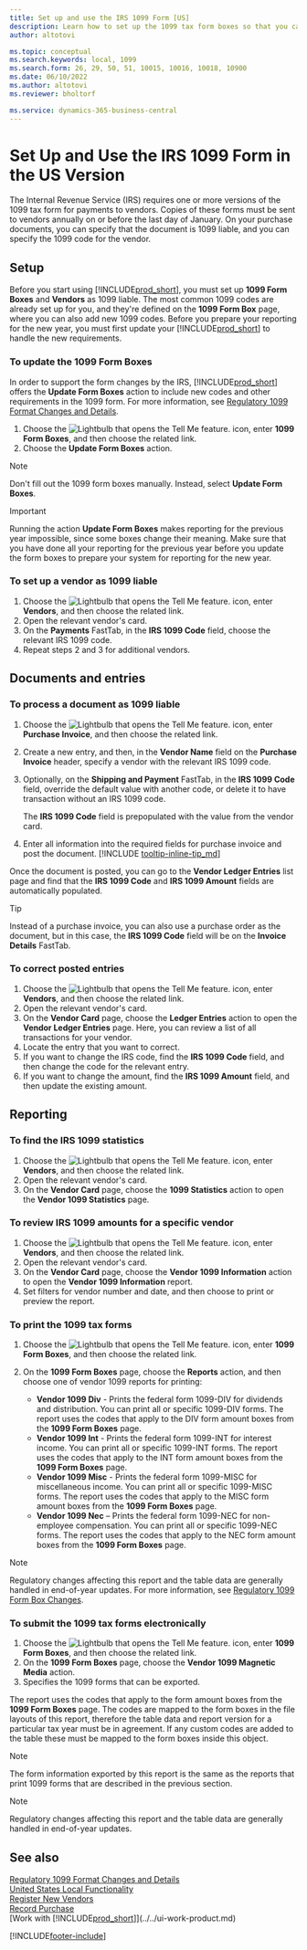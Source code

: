 ```yaml
---
title: Set up and use the IRS 1099 Form [US]
description: Learn how to set up the 1099 tax form boxes so that you can submit the required reports.
author: altotovi

ms.topic: conceptual
ms.search.keywords: local, 1099
ms.search.form: 26, 29, 50, 51, 10015, 10016, 10018, 10900
ms.date: 06/10/2022
ms.author: altotovi
ms.reviewer: bholtorf

ms.service: dynamics-365-business-central
---
```


# Set Up and Use the IRS 1099 Form in the US Version

The Internal Revenue Service (IRS) requires one or more versions of the 1099 tax form for payments to vendors. Copies of these forms must be sent to vendors annually on or before the last day of January. On your purchase documents, you can specify that the document is 1099 liable, and you can specify the 1099 code for the vendor.

## Setup

Before you start using [!INCLUDE[prod_short](../../includes/prod_short.md)], you must set up **1099 Form Boxes** and **Vendors** as 1099 liable. The most common 1099 codes are already set up for you, and they're defined on the **1099 Form Box** page, where you can also add new 1099 codes. Before you prepare your reporting for the new year, you must first update your [!INCLUDE[prod_short](../../includes/prod_short.md)] to handle the new requirements.

### To update the 1099 Form Boxes

In order to support the form changes by the IRS, [!INCLUDE[prod_short](../../includes/prod_short.md)] offers the **Update Form Boxes** action to include new codes and other requirements in the 1099 form. For more information, see [Regulatory 1099 Format Changes and Details](tax-1099-changes.md).

1. Choose the ![Lightbulb that opens the Tell Me feature.](../../media/ui-search/search_small.png "Tell me what you want to do") icon, enter **1099 Form Boxes**, and then choose the related link.
2. Choose the **Update Form Boxes** action.  

> [!NOTE] 
> Don't fill out the 1099 form boxes manually. Instead, select **Update Form Boxes**.

> [!IMPORTANT]
> Running the action **Update Form Boxes** makes reporting for the previous year impossible, since some boxes change their meaning. Make sure that you have done all your reporting for the previous year before you update the form boxes to prepare your system for reporting for the new year.

### To set up a vendor as 1099 liable

1. Choose the ![Lightbulb that opens the Tell Me feature.](../../media/ui-search/search_small.png "Tell me what you want to do") icon, enter **Vendors**, and then choose the related link.
2. Open the relevant vendor's card.
3. On the **Payments** FastTab, in the **IRS 1099 Code** field, choose the relevant IRS 1099 code.
4. Repeat steps 2 and 3 for additional vendors.  

## Documents and entries

### To process a document as 1099 liable

1. Choose the ![Lightbulb that opens the Tell Me feature.](../../media/ui-search/search_small.png "Tell me what you want to do") icon, enter **Purchase Invoice**, and then choose the related link.
2. Create a new entry, and then, in the **Vendor Name** field on the **Purchase Invoice** header, specify a vendor with the relevant IRS 1099 code.
3. Optionally, on the **Shipping and Payment** FastTab, in the **IRS 1099 Code** field, override the default value with another code, or delete it to have transaction without an IRS 1099 code.

    The **IRS 1099 Code** field is prepopulated with the value from the vendor card.  
4. Enter all information into the required fields for purchase invoice and post the document. [!INCLUDE [tooltip-inline-tip_md](../../includes/tooltip-inline-tip_md.md)]

Once the document is posted, you can go to the **Vendor Ledger Entries** list page and find that the **IRS 1099 Code** and **IRS 1099 Amount** fields are automatically populated.  

> [!TIP]
> Instead of a purchase invoice, you can also use a purchase order as the document, but in this case, the **IRS 1099 Code** field will be on the **Invoice Details** FastTab.

### To correct posted entries

1. Choose the ![Lightbulb that opens the Tell Me feature.](../../media/ui-search/search_small.png "Tell me what you want to do") icon, enter **Vendors**, and then choose the related link.
2. Open the relevant vendor's card.
3. On the **Vendor Card** page, choose the **Ledger Entries** action to open the **Vendor Ledger Entries** page. Here, you can review a list of all transactions for your vendor.  
4. Locate the entry that you want to correct.  
5. If you want to change the IRS code, find the **IRS 1099 Code** field, and then change the code for the relevant entry.  
6. If you want to change the amount, find the **IRS 1099 Amount** field, and then update the existing amount.  

## Reporting

### To find the IRS 1099 statistics

1. Choose the ![Lightbulb that opens the Tell Me feature.](../../media/ui-search/search_small.png "Tell me what you want to do") icon, enter **Vendors**, and then choose the related link.
2. Open the relevant vendor's card.
3. On the **Vendor Card** page, choose the **1099 Statistics** action to open the **Vendor 1099 Statistics** page.

### To review IRS 1099 amounts for a specific vendor

1. Choose the ![Lightbulb that opens the Tell Me feature.](../../media/ui-search/search_small.png "Tell me what you want to do") icon, enter **Vendors**, and then choose the related link.
2. Open the relevant vendor's card.
3. On the **Vendor Card** page, choose the **Vendor 1099 Information** action to open the **Vendor 1099 Information** report.  
4. Set filters for vendor number and date, and then choose to print or preview the report.

### To print the 1099 tax forms

1. Choose the ![Lightbulb that opens the Tell Me feature.](../../media/ui-search/search_small.png "Tell me what you want to do") icon, enter **1099 Form Boxes**, and then choose the related link.
2. On the **1099 Form Boxes** page, choose the **Reports** action, and then choose one of vendor 1099 reports for printing:

   - **Vendor 1099 Div** - Prints the federal form 1099-DIV for dividends and distribution. You can print all or specific 1099-DIV forms. The report uses the codes that apply to the DIV form amount boxes from the **1099 Form Boxes** page.
   - **Vendor 1099 Int** - Prints the federal form 1099-INT for interest income. You can print all or specific 1099-INT forms. The report uses the codes that apply to the INT form amount boxes from the **1099 Form Boxes** page.
   - **Vendor 1099 Misc** - Prints the federal form 1099-MISC for miscellaneous income. You can print all or specific 1099-MISC forms. The report uses the codes that apply to the MISC form amount boxes from the **1099 Form Boxes** page.
   - **Vendor 1099 Nec** – Prints the federal form 1099-NEC for non-employee compensation. You can print all or specific 1099-NEC forms. The report uses the codes that apply to the NEC form amount boxes from the **1099 Form Boxes** page.

> [!NOTE]
> Regulatory changes affecting this report and the table data are generally handled in end-of-year updates. For more information, see [Regulatory 1099 Form Box Changes](tax-1099-changes.md).

### To submit the 1099 tax forms electronically

1. Choose the ![Lightbulb that opens the Tell Me feature.](../../media/ui-search/search_small.png "Tell me what you want to do") icon, enter **1099 Form Boxes**, and then choose the related link.
2. On the **1099 Form Boxes** page, choose the **Vendor 1099 Magnetic Media** action.
3. Specifies the 1099 forms that can be exported.

The report uses the codes that apply to the form amount boxes from the **1099 Form Boxes** page. The codes are mapped to the form boxes in the file layouts of this report, therefore the table data and report version for a particular tax year must be in agreement. If any custom codes are added to the table these must be mapped to the form boxes inside this object.

> [!NOTE]
> The form information exported by this report is the same as the reports that print 1099 forms that are described in the previous section.

> [!NOTE]
> Regulatory changes affecting this report and the table data are generally handled in end-of-year updates.

## See also

[Regulatory 1099 Format Changes and Details](tax-1099-changes.md)  
[United States Local Functionality](united-states-local-functionality.md)  
[Register New Vendors](../../purchasing-how-register-new-vendors.md)  
[Record Purchase](../../purchasing-how-record-purchases.md)  
[Work with [!INCLUDE[prod_short](../../includes/prod_short.md)]](../../ui-work-product.md)  

[!INCLUDE[footer-include](../../includes/footer-banner.md)]
